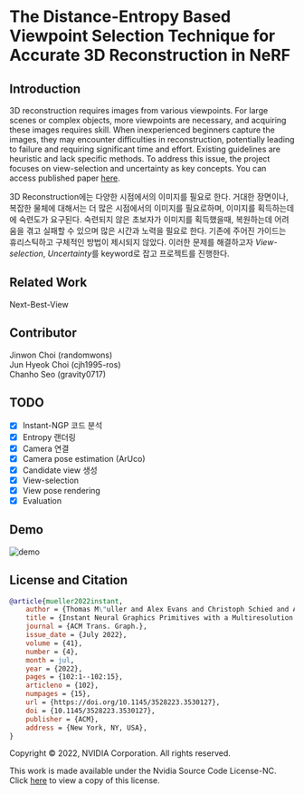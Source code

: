 # The Distance-Entropy Based Viewpoint Selection Technique for Accurate 3D Reconstruction in NeRF

## Introduction
3D reconstruction requires images from various viewpoints. For large scenes or complex objects, more viewpoints are necessary, and acquiring these images requires skill. When inexperienced beginners capture the images, they may encounter difficulties in reconstruction, potentially leading to failure and requiring significant time and effort. Existing guidelines are heuristic and lack specific methods. To address this issue, the project focuses on view-selection and uncertainty as key concepts.
You can access published paper [here](https://jkros.org/_common/do.php?a=full&b=33&bidx=3565&aidx=39610).

3D Reconstruction에는 다양한 시점에서의 이미지를 필요로 한다. 거대한 장면이나, 복잡한 물체에 대해서는 더 많은 시점에서의 이미지를 필요로하며, 이미지를 획득하는데에 숙련도가 요구된다. 숙련되지 않은 초보자가 이미지를 획득했을때, 복원하는데 어려움을 겪고 실패할 수 있으며 많은 시간과 노력을 필요로 한다. 기존에 주어진 가이드는 휴리스틱하고 구체적인 방법이 제시되지 않았다. 이러한 문제를 해결하고자 *View-selection*, *Uncertainty*를 keyword로 잡고 프로젝트를 진행한다.

## Related Work
Next-Best-View

## Contributor 
Jinwon Choi (randomwons) \
Jun Hyeok Choi (cjh1995-ros) \
Chanho Seo (gravity0717)

## TODO
- [x] Instant-NGP 코드 분석
- [x] Entropy 랜더링
- [x] Camera 연결
- [x] Camera pose estimation (ArUco)
- [x] Candidate view 생성
- [x] View-selection
- [x] View pose rendering
- [x] Evaluation

## Demo 
![demo](asset/demo.gif)

## License and Citation

```bibtex
@article{mueller2022instant,
    author = {Thomas M\"uller and Alex Evans and Christoph Schied and Alexander Keller},
    title = {Instant Neural Graphics Primitives with a Multiresolution Hash Encoding},
    journal = {ACM Trans. Graph.},
    issue_date = {July 2022},
    volume = {41},
    number = {4},
    month = jul,
    year = {2022},
    pages = {102:1--102:15},
    articleno = {102},
    numpages = {15},
    url = {https://doi.org/10.1145/3528223.3530127},
    doi = {10.1145/3528223.3530127},
    publisher = {ACM},
    address = {New York, NY, USA},
}
```

Copyright © 2022, NVIDIA Corporation. All rights reserved.

This work is made available under the Nvidia Source Code License-NC. Click [here](LICENSE.txt) to view a copy of this license.
